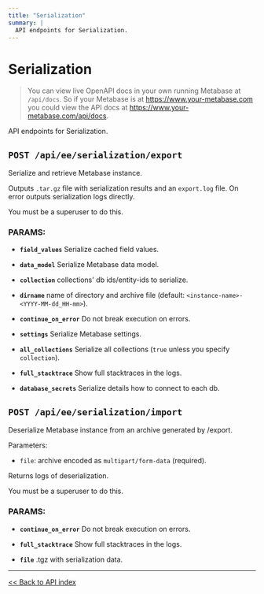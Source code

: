 ```yaml
---
title: "Serialization"
summary: |
  API endpoints for Serialization.
---
```


# Serialization

> You can view live OpenAPI docs in your own running Metabase at `/api/docs`.
   So if your Metabase is at https://www.your-metabase.com you could view
   the API docs at https://www.your-metabase.com/api/docs.

API endpoints for Serialization.

## `POST /api/ee/serialization/export`

Serialize and retrieve Metabase instance.

  Outputs `.tar.gz` file with serialization results and an `export.log` file.
  On error outputs serialization logs directly.

You must be a superuser to do this.

### PARAMS:

-  **`field_values`** Serialize cached field values.

-  **`data_model`** Serialize Metabase data model.

-  **`collection`** collections' db ids/entity-ids to serialize.

-  **`dirname`** name of directory and archive file (default: `<instance-name>-<YYYY-MM-dd_HH-mm>`).

-  **`continue_on_error`** Do not break execution on errors.

-  **`settings`** Serialize Metabase settings.

-  **`all_collections`** Serialize all collections (`true` unless you specify `collection`).

-  **`full_stacktrace`** Show full stacktraces in the logs.

-  **`database_secrets`** Serialize details how to connect to each db.

## `POST /api/ee/serialization/import`

Deserialize Metabase instance from an archive generated by /export.

  Parameters:
  - `file`: archive encoded as `multipart/form-data` (required).

  Returns logs of deserialization.

You must be a superuser to do this.

### PARAMS:

-  **`continue_on_error`** Do not break execution on errors.

-  **`full_stacktrace`** Show full stacktraces in the logs.

-  **`file`** .tgz with serialization data.

---

[<< Back to API index](../../api-documentation.md)